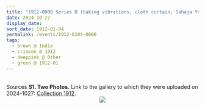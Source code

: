 ```yaml
---
title: "1912-0000 Series D (taking vibrations, cloth curtain, Sahaja Yogis, flowers, red sāṛī, purse)"
date: 2024-10-27
display_date: 
sort_date: 1912-01-04
permalink: /events/1912-0104-0000
tags:
  - brown @ India
  - crimson @ 1912
  - deeppink @ Other
  - green @ 1912-01
---
```


<br>

<wave-list>
  <list-title color="DarkSeaGreen" width="40">Sources</list-title>
  <list-item color="BlanchedAlmond"  width="280"><b>S1. Two Photos.</b> Link to the gallery to which they were uploaded on 2024-1027: <a href="https://eternalmoments.smugmug.com/Collections/Mahipalsingh-Jaisingh-Raul-Collection/1912">Collection 1912</a>.</list-item>
</wave-list>

<div style="text-align: center"><img src="https://pub-bcc3cbe9b1e94ba1ac28915f7a3900fa.r2.dev/1912-0000_Series_D_(likely)_Maharashtra_India_(taking_vibrations_cloth_curtain_Sahaja_Yogis_flowers_red_sari_purse)_02_(Mahipalsingh_Jaisingh_Raul_Collection_scanned_by_Ankit_Khare).jpg" /></div>